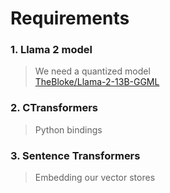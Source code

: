 # Requirements

### 1. Llama 2 model
> We need a quantized model<br />
> [TheBloke/Llama-2-13B-GGML](https://huggingface.co/TheBloke/Llama-2-13B-GGML)

### 2. CTransformers
> Python bindings


### 3. Sentence Transformers
> Embedding our vector stores
